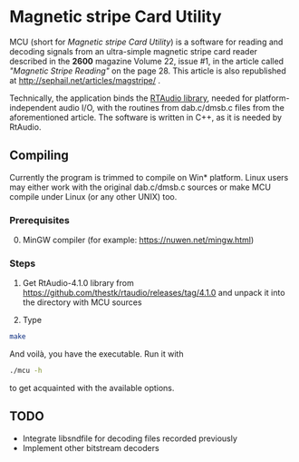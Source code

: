 # Magnetic stripe Card Utility

MCU (short for *Magnetic stripe Card Utility*) is a software for reading
and decoding signals from an ultra-simple magnetic stripe card reader
described in the **2600** magazine Volume 22, issue #1, in the article called
*"Magnetic Stripe Reading"* on the page 28. This article is also republished
at http://sephail.net/articles/magstripe/ .

Technically, the application binds the [RTAudio library](https://github.com/thestk/rtaudio),
needed for platform-independent audio I/O, with the routines from dab.c/dmsb.c
files from the aforementioned article. The software is written in C++,
as it is needed by RtAudio.

## Compiling

Currently the program is trimmed to compile on Win* platform. Linux users
may either work with the original dab.c/dmsb.c sources or make MCU compile
under Linux (or any other UNIX) too.

### Prerequisites

0. MinGW compiler (for example: https://nuwen.net/mingw.html)

### Steps

1. Get RtAudio-4.1.0 library from https://github.com/thestk/rtaudio/releases/tag/4.1.0
   and unpack it into the directory with MCU sources

2. Type

```bash
make
```

And voilà, you have the executable. Run it with

```bash
./mcu -h
```

to get acquainted with the available options.


## TODO

* Integrate libsndfile for decoding files recorded previously
* Implement other bitstream decoders
